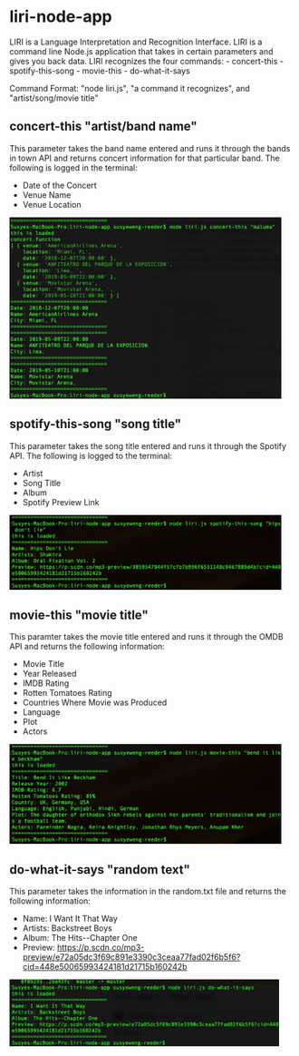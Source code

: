 # liri-node-app

LIRI is a Language Interpretation and Recognition Interface. LIRI is a command line Node.js application that takes in certain parameters and gives you back data. LIRI recognizes the four commands: - concert-this - spotify-this-song - movie-this - do-what-it-says

Command Format: "node liri.js", "a command it recognizes", and "artist/song/movie title"


## concert-this "artist/band name"

This parameter takes the band name entered and runs it through the bands in town API and returns concert information for that particular band. The following is logged in the terminal:
- Date of the Concert
- Venue Name
- Venue Location 

![alt text](images/concert-this.gif "Concert Search")


## spotify-this-song "song title"

This parameter takes the song title entered and runs it through the Spotify API. The following is logged to the terminal:
- Artist
- Song Title
- Album
- Spotify Preview Link

![alt text](images/spotify-this-song.gif "Spotify Song Search")


## movie-this "movie title"

This paramter takes the movie title entered and runs it through the OMDB API and returns the following information:
- Movie Title
- Year Released
- IMDB Rating
- Rotten Tomatoes Rating
- Countries Where Movie was Produced
- Language
- Plot
- Actors

![alt text](images/movie-this.gif "Movie Search")


## do-what-it-says "random text"

This parameter takes the information in the random.txt file and returns the following information:
- Name: I Want It That Way
- Artists: Backstreet Boys
- Album: The Hits--Chapter One
- Preview: https://p.scdn.co/mp3-preview/e72a05dc3f69c891e3390c3ceaa77fad02f6b5f6?cid=448e50065993424181d21715b160242b

![alt text](images/do-what-it-says.gif "Random Text Search")